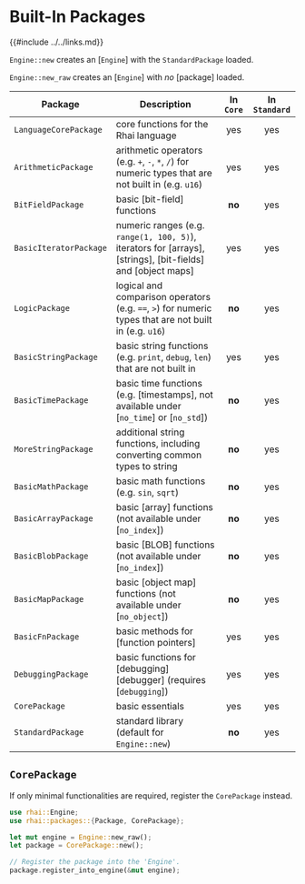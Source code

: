 Built-In Packages
=================

{{#include ../../links.md}}

`Engine::new` creates an [`Engine`] with the `StandardPackage` loaded.

`Engine::new_raw` creates an [`Engine`] with _no_ [package] loaded.

| Package                | Description                                                                                                 | In `Core` | In `Standard` |
| ---------------------- | ----------------------------------------------------------------------------------------------------------- | :-------: | :-----------: |
| `LanguageCorePackage`  | core functions for the Rhai language                                                                        |    yes    |      yes      |
| `ArithmeticPackage`    | arithmetic operators (e.g. `+`, `-`, `*`, `/`) for numeric types that are not built in (e.g. `u16`)         |    yes    |      yes      |
| `BitFieldPackage`      | basic [bit-field] functions                                                                                 |  **no**   |      yes      |
| `BasicIteratorPackage` | numeric ranges (e.g. `range(1, 100, 5)`), iterators for [arrays], [strings], [bit-fields] and [object maps] |    yes    |      yes      |
| `LogicPackage`         | logical and comparison operators (e.g. `==`, `>`) for numeric types that are not built in (e.g. `u16`)      |  **no**   |      yes      |
| `BasicStringPackage`   | basic string functions (e.g. `print`, `debug`, `len`) that are not built in                                 |    yes    |      yes      |
| `BasicTimePackage`     | basic time functions (e.g. [timestamps], not available under [`no_time`] or [`no_std`])                     |  **no**   |      yes      |
| `MoreStringPackage`    | additional string functions, including converting common types to string                                    |  **no**   |      yes      |
| `BasicMathPackage`     | basic math functions (e.g. `sin`, `sqrt`)                                                                   |  **no**   |      yes      |
| `BasicArrayPackage`    | basic [array] functions (not available under [`no_index`])                                                  |  **no**   |      yes      |
| `BasicBlobPackage`     | basic [BLOB] functions (not available under [`no_index`])                                                   |  **no**   |      yes      |
| `BasicMapPackage`      | basic [object map] functions (not available under [`no_object`])                                            |  **no**   |      yes      |
| `BasicFnPackage`       | basic methods for [function pointers]                                                                       |    yes    |      yes      |
| `DebuggingPackage`     | basic functions for [debugging][debugger] (requires [`debugging`])                                          |    yes    |      yes      |
| `CorePackage`          | basic essentials                                                                                            |    yes    |      yes      |
| `StandardPackage`      | standard library (default for `Engine::new`)                                                                |  **no**   |      yes      |


`CorePackage`
-------------

If only minimal functionalities are required, register the `CorePackage` instead.

```rust
use rhai::Engine;
use rhai::packages::{Package, CorePackage};

let mut engine = Engine::new_raw();
let package = CorePackage::new();

// Register the package into the 'Engine'.
package.register_into_engine(&mut engine);
```
